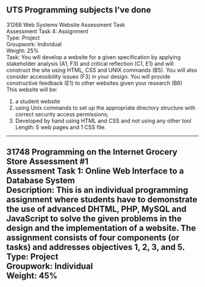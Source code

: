 UTS Programming subjects I've done
---
31268 Web Systems Website Assessment Task <br />
Assessment Task 4: Assignment <br />
Type: Project <br />
Groupwork: Individual <br />
Weight: 25% <br />
Task: You will develop a website for a given specification by applying stakeholder analysis (A1, F3) and critical reflection (C1, E1) and will construct the site using HTML, CSS and UNIX commands (B5). You will also consider accessibility issues (F3) in your design. You will provide constructive feedback (E1) to other websites given your research (B6) <br />
This website will be:
1. a student website
2. using Unix commands to set up the appropriate directory structure with correct security access permissions;
3. Developed by hand using HTML and CSS and not using any other tool
Length: 5 web pages and 1 CSS file.
---
31748 Programming on the Internet Grocery Store Assessment #1 <br />
Assessment Task 1: Online Web Interface to a Database System <br />
Description: This is an individual programming assignment where students have to demonstrate the use of advanced DHTML, PHP, MySQL and JavaScript to solve the given problems in the design and the implementation of a website. The assignment consists of four components (or tasks) and addresses objectives 1, 2, 3, and 5. <br />
Type: Project <br />
Groupwork: Individual <br />
Weight: 45%
---
